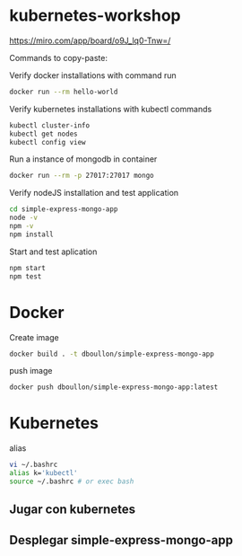 # kubernetes-workshop
https://miro.com/app/board/o9J_lq0-Tnw=/

Commands to copy-paste:

Verify docker installations with command run
```bash
docker run --rm hello-world
```

Verify kubernetes installations with kubectl commands
```bash
kubectl cluster-info
kubectl get nodes
kubectl config view
```

Run a instance of mongodb in container
```bash
docker run --rm -p 27017:27017 mongo
```

Verify nodeJS installation and test application
```bash
cd simple-express-mongo-app
node -v
npm -v
npm install
```

Start and test aplication
```bash
npm start
npm test
```

# Docker

Create image
```bash
docker build . -t dboullon/simple-express-mongo-app
```

push image
```bash
docker push dboullon/simple-express-mongo-app:latest
```

# Kubernetes 

alias
```bash
vi ~/.bashrc
alias k='kubectl'
source ~/.bashrc # or exec bash
```

## Jugar con kubernetes

## Desplegar simple-express-mongo-app
